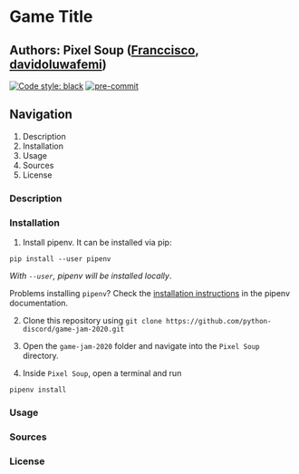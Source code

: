 # Game Title

## Authors: Pixel Soup ([Franccisco](https://github.com/Franccisco), [davidoluwafemi](https://github.com/davidoluwafemi))

[![Code style: black](https://img.shields.io/badge/code%20style-black-000000.svg)](https://github.com/psf/black)
[![pre-commit](https://img.shields.io/badge/pre--commit-enabled-brightgreen?logo=pre-commit&logoColor=white)](https://github.com/pre-commit/pre-commit)

## Navigation
1. Description
2. Installation
3. Usage
4. Sources
5. License

### Description


### Installation
1. Install pipenv. It can be installed via pip:

```
pip install --user pipenv
```

*With `--user`, pipenv will be installed locally*.

Problems installing `pipenv`? Check the [installation instructions](https://pipenv.pypa.io/en/latest/install/#installing-pipenv) in the pipenv documentation.

2. Clone this repository using `git clone https://github.com/python-discord/game-jam-2020.git`

3. Open the `game-jam-2020` folder and navigate into the `Pixel Soup` directory.

4. Inside `Pixel Soup`, open a terminal and run

```
pipenv install
```

### Usage


### Sources

### License